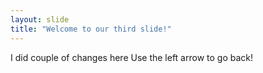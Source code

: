 ```yaml
---
layout: slide
title: "Welcome to our third slide!"
---
```

I did couple of changes here
Use the left arrow to go back!